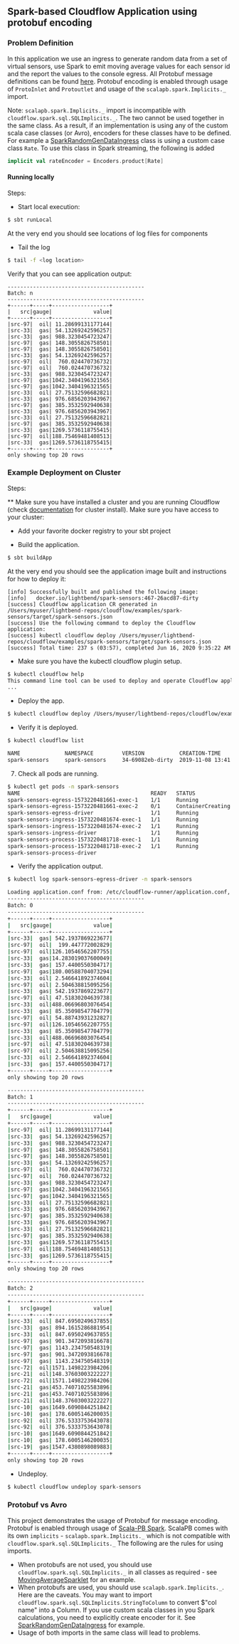 ## Spark-based Cloudflow Application using protobuf encoding

### Problem Definition

In this application we use an ingress to generate random data from a set of virtual sensors, use Spark to emit moving average values for each sensor id and the report the values to the console egress.
All Protobuf message definitions can be found [here](src/main/protobuf).
Protobuf encoding is enabled through usage of `ProtoInlet` and `Protoutlet` and usage of the `scalapb.spark.Implicits._` import.

Note: `scalapb.spark.Implicits._` import is incompatible with `cloudflow.spark.sql.SQLImplicits._`.
The two cannot be used together in the same class. As a result, if an implementation is using any of the custom
scala case classes (or Avro), encoders for these classes have to be defined. For example a
[SparkRandomGenDataIngress](src/main/scala/sensors/proto/SparkRandomGenDataIngress.scala) class is using a custom 
case class `Rate`. To use this class in Spark streaming, the following is added

````Scala
implicit val rateEncoder = Encoders.product[Rate]
````

#### Running locally
 
 Steps:
 
 * Start local execution:
 
 ```bash
 $ sbt runLocal
 ```
 
 At the very end you should see locations of log files for components
 
 * Tail the log
 
 ```bash
 $ tail -f <log location>
 ```
 
 
 Verify that you can see application output:
 
 ````
 -------------------------------------------
 Batch: n
 -------------------------------------------
 +------+-----+------------------+
 |   src|gauge|             value|
 +------+-----+------------------+
 |src-97|  oil| 11.28699131177144|
 |src-33|  gas| 54.13269242596257|
 |src-33|  gas| 988.3230454723247|
 |src-97|  gas| 148.3055826758501|
 |src-97|  gas| 148.3055826758501|
 |src-33|  gas| 54.13269242596257|
 |src-97|  oil|  760.024470736732|
 |src-97|  oil|  760.024470736732|
 |src-33|  gas| 988.3230454723247|
 |src-97|  gas|1042.3404196321565|
 |src-97|  gas|1042.3404196321565|
 |src-33|  oil| 27.75132596682821|
 |src-33|  gas| 976.6856203943967|
 |src-97|  gas| 385.3532592940638|
 |src-33|  gas| 976.6856203943967|
 |src-33|  oil| 27.75132596682821|
 |src-97|  gas| 385.3532592940638|
 |src-33|  gas|1269.5736118755415|
 |src-97|  oil|188.75469481408513|
 |src-33|  gas|1269.5736118755415|
 +------+-----+------------------+
 only showing top 20 rows
 
 ````
 
 ### Example Deployment on Cluster
 
Steps:

** Make sure you have installed a cluster and you are running Cloudflow (check [documentation](https://cloudflow.io/docs/current/administration/installing-cloudflow.html) for cluster install).
 Make sure you have access to your cluster:
 
 * Add your favorite docker registry to your sbt project 
 
 * Build the application.
 
 ```bash
 $ sbt buildApp
 ```
At the very end you should see the application image built and instructions for how to deploy it:

```
[info] Successfully built and published the following image:
[info]   docker.io/lightbend/spark-sensors:467-26acd87-dirty
[success] Cloudflow application CR generated in /Users/myuser/lightbend-repos/cloudflow/examples/spark-sensors/target/spark-sensors.json
[success] Use the following command to deploy the Cloudflow application:
[success] kubectl cloudflow deploy /Users/myuser/lightbend-repos/cloudflow/examples/spark-sensors/target/spark-sensors.json
[success] Total time: 237 s (03:57), completed Jun 16, 2020 9:35:22 AM
```

* Make sure you have the kubectl cloudflow plugin setup.

```bash
$ kubectl cloudflow help
This command line tool can be used to deploy and operate Cloudflow applications.
...
```
* Deploy the app.

```bash
$ kubectl cloudflow deploy /Users/myuser/lightbend-repos/cloudflow/examples/spark-sensors/target/spark-sensors.json
```

* Verify it is deployed.
```bash
$ kubectl cloudflow list

NAME              NAMESPACE         VERSION           CREATION-TIME     
spark-sensors     spark-sensors     34-69082eb-dirty  2019-11-08 13:41:18 +0000 UTC
```

7) Check all pods are running.

```bash
$ kubectl get pods -n spark-sensors
NAME                                         READY   STATUS              RESTARTS   AGE
spark-sensors-egress-1573220481661-exec-1    1/1     Running             0          2m10s
spark-sensors-egress-1573220481661-exec-2    0/1     ContainerCreating   0          2m9s
spark-sensors-egress-driver                  1/1     Running             0          2m26s
spark-sensors-ingress-1573220481674-exec-1   1/1     Running             0          2m10s
spark-sensors-ingress-1573220481674-exec-2   1/1     Running             0          2m10s
spark-sensors-ingress-driver                 1/1     Running             0          2m26s
spark-sensors-process-1573220481718-exec-1   1/1     Running             0          2m11s
spark-sensors-process-1573220481718-exec-2   1/1     Running             0          2m11s
spark-sensors-process-driver     
```

* Verify the application output.

```bash
$ kubectl log spark-sensors-egress-driver -n spark-sensors

Loading application.conf from: /etc/cloudflow-runner/application.conf, secret config from: /etc/cloudflow-runner-secret/secret.conf
-------------------------------------------
Batch: 0
-------------------------------------------
+------+-----+------------------+
|   src|gauge|             value|
+------+-----+------------------+
|src-33|  gas| 542.1937869223677|
|src-97|  oil|  199.447772002829|
|src-97|  oil|126.10546562207755|
|src-33|  gas|14.283019037600049|
|src-33|  gas| 157.4400550304717|
|src-97|  gas|180.00588704073294|
|src-33|  oil| 2.546641892374604|
|src-97|  oil| 2.504638815095256|
|src-33|  gas| 542.1937869223677|
|src-97|  oil| 47.51830204639738|
|src-33|  oil|488.06696803076454|
|src-33|  gas| 85.35098547704779|
|src-97|  oil| 54.88743931232827|
|src-97|  oil|126.10546562207755|
|src-33|  gas| 85.35098547704779|
|src-33|  oil|488.06696803076454|
|src-97|  oil| 47.51830204639738|
|src-97|  oil| 2.504638815095256|
|src-33|  oil| 2.546641892374604|
|src-33|  gas| 157.4400550304717|
+------+-----+------------------+
only showing top 20 rows

-------------------------------------------
Batch: 1
-------------------------------------------
+------+-----+------------------+
|   src|gauge|             value|
+------+-----+------------------+
|src-97|  oil| 11.28699131177144|
|src-33|  gas| 54.13269242596257|
|src-33|  gas| 988.3230454723247|
|src-97|  gas| 148.3055826758501|
|src-97|  gas| 148.3055826758501|
|src-33|  gas| 54.13269242596257|
|src-97|  oil|  760.024470736732|
|src-97|  oil|  760.024470736732|
|src-33|  gas| 988.3230454723247|
|src-97|  gas|1042.3404196321565|
|src-97|  gas|1042.3404196321565|
|src-33|  oil| 27.75132596682821|
|src-33|  gas| 976.6856203943967|
|src-97|  gas| 385.3532592940638|
|src-33|  gas| 976.6856203943967|
|src-33|  oil| 27.75132596682821|
|src-97|  gas| 385.3532592940638|
|src-33|  gas|1269.5736118755415|
|src-97|  oil|188.75469481408513|
|src-33|  gas|1269.5736118755415|
+------+-----+------------------+
only showing top 20 rows

-------------------------------------------
Batch: 2
-------------------------------------------
+------+-----+------------------+
|   src|gauge|             value|
+------+-----+------------------+
|src-33|  oil| 847.6950249637855|
|src-33|  gas| 894.1615286881954|
|src-33|  oil| 847.6950249637855|
|src-97|  gas| 901.3472093816678|
|src-97|  gas| 1143.234750548319|
|src-97|  gas| 901.3472093816678|
|src-97|  gas| 1143.234750548319|
|src-72|  oil|1571.1498223984206|
|src-21|  oil|148.37603003222227|
|src-72|  oil|1571.1498223984206|
|src-21|  gas|453.74071025583896|
|src-21|  gas|453.74071025583896|
|src-21|  oil|148.37603003222227|
|src-10|  gas|1649.6090844251842|
|src-10|  gas| 178.6005146200035|
|src-92|  oil| 376.5333753643078|
|src-92|  oil| 376.5333753643078|
|src-10|  gas|1649.6090844251842|
|src-10|  gas| 178.6005146200035|
|src-19|  gas|1547.4380898089883|
+------+-----+------------------+
only showing top 20 rows
```

* Undeploy.

```bash
$ kubectl cloudflow undeploy spark-sensors
```
### Protobuf vs Avro

This project demonstrates the usage of Protobuf for message encoding. Protobuf is enabled through usage of
[Scala-PB Spark](https://scalapb.github.io/docs/sparksql/).
ScalaPB comes with its own `implicits` - `scalapb.spark.Implicits._` which is not compatible with `cloudflow.spark.sql.SQLImplicits._`
The following are the rules for using imports.

* When protobufs are not used, you should use `cloudflow.spark.sql.SQLImplicits._` in all classes as required - see [MovingAverageSparklet](src/main/scala/sensors/proto/MovingAverageSparklet.scala) for an example.
* When protobufs are used, you should use `scalapb.spark.Implicits._`. Here are the caveats. 
You may want to import `cloudflow.spark.sql.SQLImplicits.StringToColumn` to convert $"col name" into a Column.
If you use custom scala classes in you Spark calculations, you need to explicitly create encoder for it. See
[SparkRandomGenDataIngress](src/main/scala/sensors/proto/SparkRandomGenDataIngress.scala) for example.
* Usage of both imports in the same class will lead to problems.